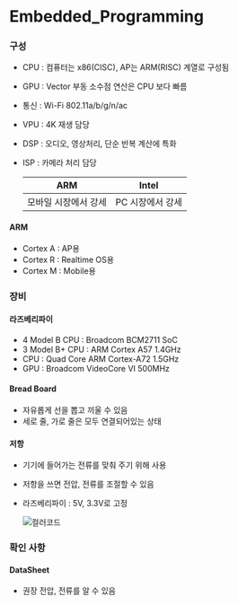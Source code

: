 # Embedded_Programming

### 구성
- CPU : 컴퓨터는 x86(CISC), AP는 ARM(RISC) 계열로 구성됨
- GPU : Vector 부동 소수점 연산은 CPU 보다 빠름
- 통신 : Wi-Fi 802.11a/b/g/n/ac
- VPU : 4K 재생 담당
- DSP : 오디오, 영상처리, 단순 반복 계산에 특화
- ISP : 카메라 처리 담당

  | ARM | Intel |
  | --- | --- |
  | 모바일 시장에서 강세 | PC 시장에서 강세 |
  
#### ARM
- Cortex A : AP용
- Cortex R : Realtime OS용
- Cortex M : Mobile용

### 장비
#### 라즈베리파이
- 4 Model B CPU : Broadcom BCM2711 SoC
- 3 Model B+ CPU : ARM Cortex A57 1.4GHz
- CPU : Quad Core ARM Cortex-A72 1.5GHz
- GPU : Broadcom VideoCore VI 500MHz

#### Bread Board
- 자유롭게 선을 뽑고 끼울 수 있음
- 세로 줄, 가로 줄은 모두 연결되어있는 상태

#### 저항
- 기기에 들어가는 전류를 맞춰 주기 위해 사용
- 저항을 쓰면 전압, 전류를 조절할 수 있음
- 라즈베리파이 : 5V, 3.3V로 고정

  ![컬러코드](https://user-images.githubusercontent.com/50474972/116275486-a5125900-a7be-11eb-984f-eba6060fa53c.png)


### 확인 사항
#### DataSheet
- 권장 전압, 전류를 알 수 있음
